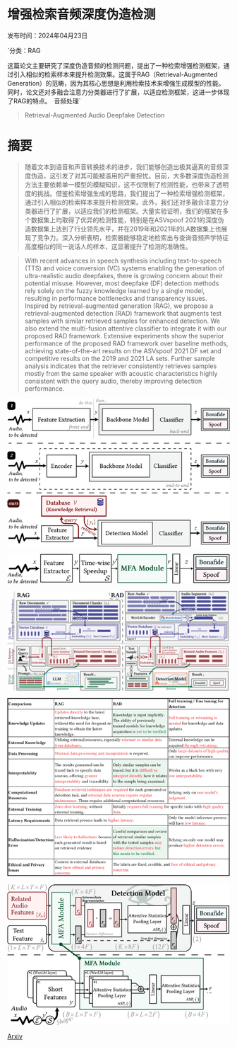 # 增强检索音频深度伪造检测

发布时间：2024年04月23日

`分类：RAG

这篇论文主要研究了深度伪造音频的检测问题，提出了一种检索增强检测框架，通过引入相似的检索样本来提升检测效果。这属于RAG（Retrieval-Augmented Generation）的范畴，因为其核心思想是利用检索技术来增强生成模型的性能。同时，论文还对多融合注意力分类器进行了扩展，以适应检测框架，这进一步体现了RAG的特点。` `音频处理`

> Retrieval-Augmented Audio Deepfake Detection

# 摘要

> 随着文本到语音和声音转换技术的进步，我们能够创造出极其逼真的音频深度伪造，这引发了对其可能被滥用的严重担忧。目前，大多数深度伪造检测方法主要依赖单一模型的模糊知识，这不仅限制了检测性能，也带来了透明度的挑战。借鉴检索增强生成的思路，我们提出了一种检索增强检测框架，通过引入相似的检索样本来提升检测效果。此外，我们还对多融合注意力分类器进行了扩展，以适应我们的检测框架。大量实验证明，我们的框架在多个数据集上均取得了优异的检测性能，特别是在ASVspoof 2021的深度伪造数据集上达到了行业领先水平，并在2019年和2021年的LA数据集上也展现了竞争力。深入分析表明，检索器能够稳定地检索出与查询音频声学特征高度相似的同一说话人的样本，这显著提升了检测的准确性。

> With recent advances in speech synthesis including text-to-speech (TTS) and voice conversion (VC) systems enabling the generation of ultra-realistic audio deepfakes, there is growing concern about their potential misuse. However, most deepfake (DF) detection methods rely solely on the fuzzy knowledge learned by a single model, resulting in performance bottlenecks and transparency issues. Inspired by retrieval-augmented generation (RAG), we propose a retrieval-augmented detection (RAD) framework that augments test samples with similar retrieved samples for enhanced detection. We also extend the multi-fusion attentive classifier to integrate it with our proposed RAD framework. Extensive experiments show the superior performance of the proposed RAD framework over baseline methods, achieving state-of-the-art results on the ASVspoof 2021 DF set and competitive results on the 2019 and 2021 LA sets. Further sample analysis indicates that the retriever consistently retrieves samples mostly from the same speaker with acoustic characteristics highly consistent with the query audio, thereby improving detection performance.

![增强检索音频深度伪造检测](../../../paper_images/2404.13892/x1.png)

![增强检索音频深度伪造检测](../../../paper_images/2404.13892/x2.png)

![增强检索音频深度伪造检测](../../../paper_images/2404.13892/x3.png)

![增强检索音频深度伪造检测](../../../paper_images/2404.13892/x4.png)

![增强检索音频深度伪造检测](../../../paper_images/2404.13892/x5.png)

[Arxiv](https://arxiv.org/abs/2404.13892)